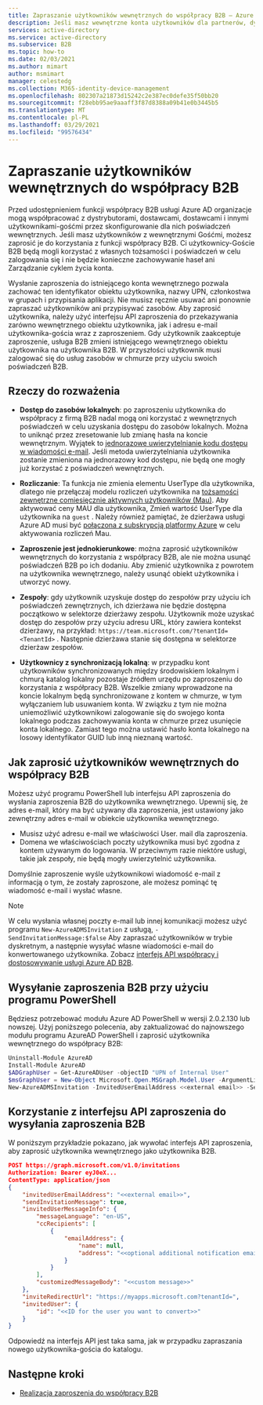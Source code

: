 ```yaml
---
title: Zapraszanie użytkowników wewnętrznych do współpracy B2B — Azure AD
description: Jeśli masz wewnętrzne konta użytkowników dla partnerów, dystrybutorów, dostawców, dostawców i innych Gości, możesz przejść do współpracy B2B w usłudze Azure AD, zapraszając je do zalogowania się przy użyciu własnych poświadczeń zewnętrznych lub logowania. Użyj programu PowerShell lub interfejsu API zaproszenia Microsoft Graph.
services: active-directory
ms.service: active-directory
ms.subservice: B2B
ms.topic: how-to
ms.date: 02/03/2021
ms.author: mimart
author: msmimart
manager: celestedg
ms.collection: M365-identity-device-management
ms.openlocfilehash: 802307a21873d15242c2e387ec0defe35f50bb20
ms.sourcegitcommit: f28ebb95ae9aaaff3f87d8388a09b41e0b3445b5
ms.translationtype: MT
ms.contentlocale: pl-PL
ms.lasthandoff: 03/29/2021
ms.locfileid: "99576434"
---
```

# <a name="invite-internal-users-to-b2b-collaboration"></a>Zapraszanie użytkowników wewnętrznych do współpracy B2B

Przed udostępnieniem funkcji współpracy B2B usługi Azure AD organizacje mogą współpracować z dystrybutorami, dostawcami, dostawcami i innymi użytkownikami-gośćmi przez skonfigurowanie dla nich poświadczeń wewnętrznych. Jeśli masz użytkowników z wewnętrznymi Gośćmi, możesz zaprosić je do korzystania z funkcji współpracy B2B. Ci użytkownicy-Goście B2B będą mogli korzystać z własnych tożsamości i poświadczeń w celu zalogowania się i nie będzie konieczne zachowywanie haseł ani Zarządzanie cyklem życia konta.

Wysłanie zaproszenia do istniejącego konta wewnętrznego pozwala zachować ten identyfikator obiektu użytkownika, nazwy UPN, członkostwa w grupach i przypisania aplikacji. Nie musisz ręcznie usuwać ani ponownie zapraszać użytkowników ani przypisywać zasobów. Aby zaprosić użytkownika, należy użyć interfejsu API zaproszenia do przekazywania zarówno wewnętrznego obiektu użytkownika, jak i adresu e-mail użytkownika-gościa wraz z zaproszeniem. Gdy użytkownik zaakceptuje zaproszenie, usługa B2B zmieni istniejącego wewnętrznego obiektu użytkownika na użytkownika B2B. W przyszłości użytkownik musi zalogować się do usług zasobów w chmurze przy użyciu swoich poświadczeń B2B.

## <a name="things-to-consider"></a>Rzeczy do rozważenia

- **Dostęp do zasobów lokalnych**: po zaproszeniu użytkownika do współpracy z firmą B2B nadal mogą oni korzystać z wewnętrznych poświadczeń w celu uzyskania dostępu do zasobów lokalnych. Można to uniknąć przez zresetowanie lub zmianę hasła na koncie wewnętrznym. Wyjątek to [jednorazowe uwierzytelnianie kodu dostępu w wiadomości e-mail](one-time-passcode.md). Jeśli metoda uwierzytelniania użytkownika zostanie zmieniona na jednorazowy kod dostępu, nie będą one mogły już korzystać z poświadczeń wewnętrznych.

- **Rozliczanie**: Ta funkcja nie zmienia elementu UserType dla użytkownika, dlatego nie przełączaj modelu rozliczeń użytkownika na [tożsamości zewnętrzne comiesięcznie aktywnych użytkowników (Mau)](external-identities-pricing.md). Aby aktywować ceny MAU dla użytkownika, Zmień wartość UserType dla użytkownika na `guest` . Należy również pamiętać, że dzierżawa usługi Azure AD musi być [połączona z subskrypcją platformy Azure](external-identities-pricing.md#link-your-azure-ad-tenant-to-a-subscription) w celu aktywowania rozliczeń Mau.

- **Zaproszenie jest jednokierunkowe**: można zaprosić użytkowników wewnętrznych do korzystania z współpracy B2B, ale nie można usunąć poświadczeń B2B po ich dodaniu. Aby zmienić użytkownika z powrotem na użytkownika wewnętrznego, należy usunąć obiekt użytkownika i utworzyć nowy.

- **Zespoły**: gdy użytkownik uzyskuje dostęp do zespołów przy użyciu ich poświadczeń zewnętrznych, ich dzierżawa nie będzie dostępna początkowo w selektorze dzierżawy zespołu. Użytkownik może uzyskać dostęp do zespołów przy użyciu adresu URL, który zawiera kontekst dzierżawy, na przykład: `https://team.microsoft.com/?tenantId=<TenantId>` . Następnie dzierżawa stanie się dostępna w selektorze dzierżaw zespołów.

- **Użytkownicy z synchronizacją lokalną**: w przypadku kont użytkowników synchronizowanych między środowiskiem lokalnym i chmurą katalog lokalny pozostaje źródłem urzędu po zaproszeniu do korzystania z współpracy B2B. Wszelkie zmiany wprowadzone na koncie lokalnym będą synchronizowane z kontem w chmurze, w tym wyłączaniem lub usuwaniem konta. W związku z tym nie można uniemożliwić użytkownikowi zalogowanie się do swojego konta lokalnego podczas zachowywania konta w chmurze przez usunięcie konta lokalnego. Zamiast tego można ustawić hasło konta lokalnego na losowy identyfikator GUID lub inną nieznaną wartość.

## <a name="how-to-invite-internal-users-to-b2b-collaboration"></a>Jak zaprosić użytkowników wewnętrznych do współpracy B2B

Możesz użyć programu PowerShell lub interfejsu API zaproszenia do wysłania zaproszenia B2B do użytkownika wewnętrznego. Upewnij się, że adres e-mail, który ma być używany dla zaproszenia, jest ustawiony jako zewnętrzny adres e-mail w obiekcie użytkownika wewnętrznego.

- Musisz użyć adresu e-mail we właściwości User. mail dla zaproszenia.
- Domena we właściwościach poczty użytkownika musi być zgodna z kontem używanym do logowania. W przeciwnym razie niektóre usługi, takie jak zespoły, nie będą mogły uwierzytelnić użytkownika.

Domyślnie zaproszenie wyśle użytkownikowi wiadomość e-mail z informacją o tym, że zostały zaproszone, ale możesz pominąć tę wiadomość e-mail i wysłać własne.

> [!NOTE]
> W celu wysłania własnej poczty e-mail lub innej komunikacji możesz użyć programu `New-AzureADMSInvitation` z usługą, `-SendInvitationMessage:$false` Aby zapraszać użytkowników w trybie dyskretnym, a następnie wysyłać własne wiadomości e-mail do konwertowanego użytkownika. Zobacz [interfejs API współpracy i dostosowywanie usługi Azure AD B2B](customize-invitation-api.md).

## <a name="use-powershell-to-send-a-b2b-invitation"></a>Wysyłanie zaproszenia B2B przy użyciu programu PowerShell

Będziesz potrzebować modułu Azure AD PowerShell w wersji 2.0.2.130 lub nowszej. Użyj poniższego polecenia, aby zaktualizować do najnowszego modułu programu AzureAD PowerShell i zaprosić użytkownika wewnętrznego do współpracy B2B:

```powershell
Uninstall-Module AzureAD
Install-Module AzureAD
$ADGraphUser = Get-AzureADUser -objectID "UPN of Internal User"
$msGraphUser = New-Object Microsoft.Open.MSGraph.Model.User -ArgumentList $ADGraphUser.ObjectId
New-AzureADMSInvitation -InvitedUserEmailAddress <<external email>> -SendInvitationMessage $True -InviteRedirectUrl "http://myapps.microsoft.com" -InvitedUser $msGraphUser
```

## <a name="use-the-invitation-api-to-send-a-b2b-invitation"></a>Korzystanie z interfejsu API zaproszenia do wysyłania zaproszenia B2B

W poniższym przykładzie pokazano, jak wywołać interfejs API zaproszenia, aby zaprosić użytkownika wewnętrznego jako użytkownika B2B.

```json
POST https://graph.microsoft.com/v1.0/invitations
Authorization: Bearer eyJ0eX...
ContentType: application/json
{
    "invitedUserEmailAddress": "<<external email>>",
    "sendInvitationMessage": true,
    "invitedUserMessageInfo": {
        "messageLanguage": "en-US",
        "ccRecipients": [
            {
                "emailAddress": {
                    "name": null,
                    "address": "<<optional additional notification email>>"
                }
            }
        ],
        "customizedMessageBody": "<<custom message>>"
    },
    "inviteRedirectUrl": "https://myapps.microsoft.com?tenantId=",
    "invitedUser": {
        "id": "<<ID for the user you want to convert>>"
    }
}
```

Odpowiedź na interfejs API jest taka sama, jak w przypadku zapraszania nowego użytkownika-gościa do katalogu.
## <a name="next-steps"></a>Następne kroki

- [Realizacja zaproszenia do współpracy B2B](redemption-experience.md)
